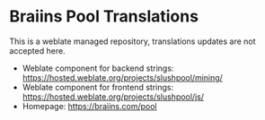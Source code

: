 # Braiins Pool Translations

This is a weblate managed repository, translations updates are not accepted here.

- Weblate component for backend strings: https://hosted.weblate.org/projects/slushpool/mining/
- Weblate component for frontend strings: https://hosted.weblate.org/projects/slushpool/js/
- Homepage: https://braiins.com/pool
